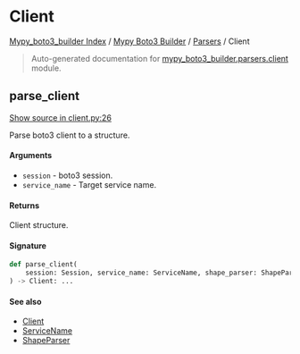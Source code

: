 # Client

[Mypy_boto3_builder Index](../../README.md#mypy_boto3_builder-index) / [Mypy Boto3 Builder](../index.md#mypy-boto3-builder) / [Parsers](./index.md#parsers) / Client

> Auto-generated documentation for [mypy_boto3_builder.parsers.client](https://github.com/youtype/mypy_boto3_builder/blob/main/mypy_boto3_builder/parsers/client.py) module.

## parse_client

[Show source in client.py:26](https://github.com/youtype/mypy_boto3_builder/blob/main/mypy_boto3_builder/parsers/client.py#L26)

Parse boto3 client to a structure.

#### Arguments

- `session` - boto3 session.
- `service_name` - Target service name.

#### Returns

Client structure.

#### Signature

```python
def parse_client(
    session: Session, service_name: ServiceName, shape_parser: ShapeParser
) -> Client: ...
```

#### See also

- [Client](../structures/client.md#client)
- [ServiceName](../service_name.md#servicename)
- [ShapeParser](./shape_parser.md#shapeparser)
